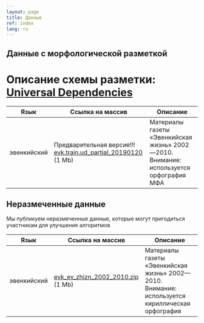 ```yaml
---
layout: page
title: Данные
ref: index
lang: ru
---
```



## Данные с морфологической разметкой
# Описание схемы разметки: [Universal Dependencies](https://universaldependencies.org/format.html)


| Язык        | Ссылка на массив           | Описание  |
|-------|--------|---------|
| эвенкийский      | <span color="red">Предварительная версия!!!</color> [evk.train.ud_partial_20190120](https://github.com/lowresource-lang-eval/morphology_scripts/blob/master/data/evk.train.ud?raw=true) (1 Mb) | Материалы газеты «Эвенкийская жизнь» 2002—2010. Внимание: используется орфография МФА |


## Неразмеченные данные
Мы публикуем неразмеченные данные, которые могут пригодиться участникам для улучшения алгоритмов


| Язык        | Ссылка на массив           | Описание  |
|-------|--------|---------|
| эвенкийский      |  [evk_ev_zhizn_2002_2010.zip](https://drive.google.com/open?id=1he2q6RncA_NKHPIJjSzlkK-2qgEFTiCG) (1 Mb) | Материалы газеты «Эвенкийская жизнь» 2002—2010. Внимание: используется кириллическая орфография |
